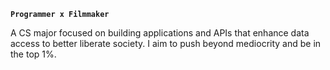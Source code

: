 **`Programmer x Filmmaker`**

A CS major focused on building applications and APIs that enhance data access to better liberate society. I aim to push beyond mediocrity and be in the top 1%. 
